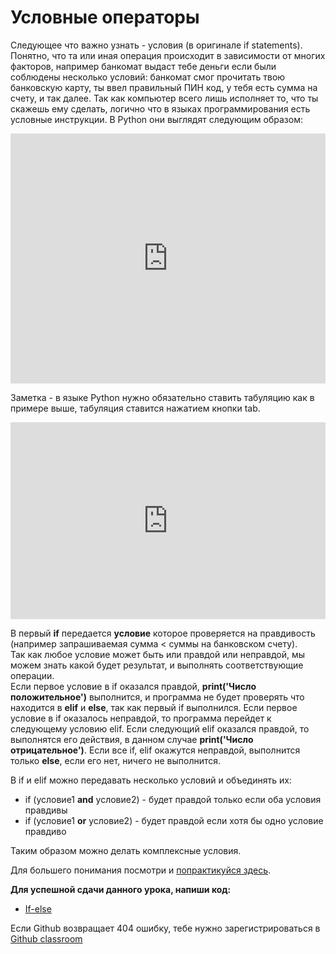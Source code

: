 # Условные операторы    


Следующее что важно узнать - условия (в оригинале if statements). Понятно, что та или иная операция происходит в зависимости от многих факторов, например банкомат выдаст тебе деньги если были соблюдены несколько условий: банкомат смог прочитать твою банковскую карту, ты ввел правильный ПИН код, у тебя есть сумма на счету, и так далее. Так как компьютер всего лишь исполняет то, что ты скажешь ему сделать, логично что в языках программирования есть условные инструкции. В Python они выглядят следующим образом:   

<iframe height="400px" width="100%" src="https://repl.it/@SakenMukanov/WhichAggressiveDatum?lite=true" scrolling="no" frameborder="no" allowtransparency="true" allowfullscreen="true" sandbox="allow-forms allow-pointer-lock allow-popups allow-same-origin allow-scripts allow-modals"></iframe>


Заметка - в языке Python нужно обязательно ставить табуляцию как в примере выше, табуляция ставится нажатием кнопки tab.    
    
<iframe width="100%" height="315" src="https://www.youtube.com/embed/EggJRTzid1M" frameborder="0" allow="accelerometer; autoplay; encrypted-media; gyroscope; picture-in-picture" allowfullscreen></iframe>    
   

В первый **if** передается **условие** которое проверяется на правдивость (например запрашиваемая сумма < суммы на банковском счету).  
Так как любое условие может быть или правдой или неправдой, мы можем знать какой будет результат, и выполнять соответствующие операции.    
Если первое условие в if оказался правдой, **print('Число положительное')** выполнится, и программа не будет проверять что находится в  **elif** и **else**, так как первый if выполнился. 
Если первое условие в if оказалось неправдой, то программа перейдет к следующему условию elif. Если следующий elif оказался правдой, то выполнятся его действия, в данном случае **print('Число отрицательное')**. Если все if, elif окажутся неправдой, выполнится только **else**, если его нет, ничего не выполнится.


В if и elif можно передавать несколько условий и объединять их:
- if (условие1 **and** условие2) - будет правдой только если оба условия правдивы   
- if (условие1 **or** условие2) - будет правдой если хотя бы одно условие правдиво    

Таким образом можно делать комплексные условия.   

Для большего понимания посмотри и <a href="https://pythontutor.ru/lessons/ifelse/" target="_blank">попрактикуйся здесь</a>.


**Для успешной сдачи данного урока, напиши код:**

- <a href="https://github.com/alem-classroom/student-python-introduction-{GITHUB_LOGIN}/blob/master/if-else" class="repo-button">If-else</a>   


Если Github возвращает 404 ошибку, тебе нужно зарегистрироваться в <a href="https://classroom.github.com/a/c9J3nA9U">Github classroom</a>   

